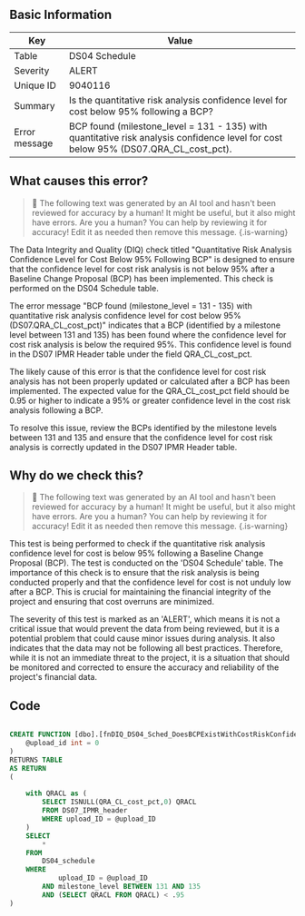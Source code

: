 ## Basic Information
| Key         | Value          |
|-------------|----------------|
| Table       | DS04 Schedule |
| Severity    | ALERT |
| Unique ID   | 9040116   |
| Summary     | Is the quantitative risk analysis confidence level for cost below 95% following a BCP? |
| Error message | BCP found (milestone_level = 131 - 135) with quantitative risk analysis confidence level for cost below 95% (DS07.QRA_CL_cost_pct). |

## What causes this error?

> :robot: The following text was generated by an AI tool and hasn't been reviewed for accuracy by a human! It might be useful, but it also might have errors. Are you a human? You can help by reviewing it for accuracy! Edit it as needed then remove this message.
{.is-warning}

The Data Integrity and Quality (DIQ) check titled "Quantitative Risk Analysis Confidence Level for Cost Below 95% Following BCP" is designed to ensure that the confidence level for cost risk analysis is not below 95% after a Baseline Change Proposal (BCP) has been implemented. This check is performed on the DS04 Schedule table.

The error message "BCP found (milestone_level = 131 - 135) with quantitative risk analysis confidence level for cost below 95% (DS07.QRA_CL_cost_pct)" indicates that a BCP (identified by a milestone level between 131 and 135) has been found where the confidence level for cost risk analysis is below the required 95%. This confidence level is found in the DS07 IPMR Header table under the field QRA_CL_cost_pct.

The likely cause of this error is that the confidence level for cost risk analysis has not been properly updated or calculated after a BCP has been implemented. The expected value for the QRA_CL_cost_pct field should be 0.95 or higher to indicate a 95% or greater confidence level in the cost risk analysis following a BCP. 

To resolve this issue, review the BCPs identified by the milestone levels between 131 and 135 and ensure that the confidence level for cost risk analysis is correctly updated in the DS07 IPMR Header table.
## Why do we check this?

> :robot: The following text was generated by an AI tool and hasn't been reviewed for accuracy by a human! It might be useful, but it also might have errors. Are you a human? You can help by reviewing it for accuracy! Edit it as needed then remove this message.
{.is-warning}

This test is being performed to check if the quantitative risk analysis confidence level for cost is below 95% following a Baseline Change Proposal (BCP). The test is conducted on the 'DS04 Schedule' table. The importance of this check is to ensure that the risk analysis is being conducted properly and that the confidence level for cost is not unduly low after a BCP. This is crucial for maintaining the financial integrity of the project and ensuring that cost overruns are minimized. 

The severity of this test is marked as an 'ALERT', which means it is not a critical issue that would prevent the data from being reviewed, but it is a potential problem that could cause minor issues during analysis. It also indicates that the data may not be following all best practices. Therefore, while it is not an immediate threat to the project, it is a situation that should be monitored and corrected to ensure the accuracy and reliability of the project's financial data.
## Code

```sql

CREATE FUNCTION [dbo].[fnDIQ_DS04_Sched_DoesBCPExistWithCostRiskConfidenceLevelBelow95Percent] (
	@upload_id int = 0
)
RETURNS TABLE
AS RETURN
(
	
	with QRACL as (
		SELECT ISNULL(QRA_CL_cost_pct,0) QRACL 
		FROM DS07_IPMR_header 
		WHERE upload_ID = @upload_ID
	)
	SELECT
		*
	FROM
		DS04_schedule
	WHERE
			upload_ID = @upload_ID
		AND milestone_level BETWEEN 131 AND 135
		AND (SELECT QRACL FROM QRACL) < .95
)
```
